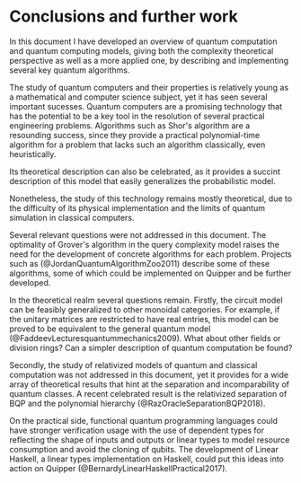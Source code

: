# Conclusions and further work

In this document I have developed an overview of quantum computation and quantum computing models,
giving both the complexity theoretical perspective as well as a more applied one, by describing and implementing several key quantum algorithms.

The study of quantum computers and their properties is relatively young as a mathematical and computer science subject, yet it has seen several important sucesses.
Quantum computers are a promising technology that has the potential to be a key tool in the resolution of several practical engineering problems.
Algorithms such as Shor's algorithm are a resounding success, since they provide a practical polynomial-time algorithm for a problem that lacks such an algorithm classically, even heuristically.

Its theoretical description can also be celebrated, as it provides a succint description of this model that easily generalizes the probabilistic model.

Nonetheless, the study of this technology remains mostly theoretical, due to the difficulty of its physical implementation and the limits of quantum simulation in classical computers.

Several relevant questions were not addressed in this document.
The optimality of Grover's algorithm in the query complexity model raises the need for the development of concrete algorithms for each problem. Projects such as (@JordanQuantumAlgorithmZoo2011) describe some of these algorithms, some of which could be implemented on Quipper and be further developed.

In the theoretical realm several questions remain.
Firstly, the circuit model can be feasibly generalized to other monoidal categories.
For example, if the unitary matrices are restricted to have real entries, this model can be proved to be equivalent to the general quantum model (@FaddeevLecturesquantummechanics2009).
What about other fields or division rings? Can a simpler description of quantum computation be found?

Secondly, the study of relativized models of quantum and classical computation was not addressed in this document, yet it provides for a wide array of theoretical results that hint at the separation and incomparability of quantum classes.
A recent celebrated result is the relativized separation of $\mathsf{BQP}$ and the polynomial hierarchy (@RazOracleSeparationBQP2018).

On the practical side, functional quantum programming languages could have stronger verification usage with the use of dependent types for reflecting the shape of inputs and outputs or linear types to model resource consumption and avoid the cloning of qubits.
The development of Linear Haskell, a linear types implementation on Haskell, could put this ideas into action on Quipper (@BernardyLinearHaskellPractical2017).

